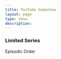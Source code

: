 ```yaml
---
title: YouTube Gameshow
layout: page
type: show
description:
---
```


<h3>Limited Series</h3>
Episodic Order
<div class="video-grid" id="video-grid" data-playlist-id="PL5irix3qFbXOqmen0bLZGUD2DqX_h6jAj"></div>

<script src="show-scripts.js"></script>